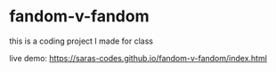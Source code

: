 # fandom-v-fandom

this is a coding project I made for class

live demo: https://saras-codes.github.io/fandom-v-fandom/index.html
